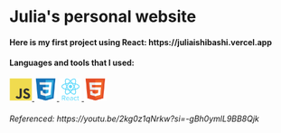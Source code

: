 <h1>Julia's personal website</h1>
<h4 align="left">Here is my first project using React: https://juliaishibashi.vercel.app </h3>
<h4 align="left">Languages and tools that I used:</h3>
<p align="left">
  <a href="https://developer.mozilla.org/en-US/docs/Web/JavaScript" target="_blank" rel="noopener">
    <img src="https://raw.githubusercontent.com/devicons/devicon/master/icons/javascript/javascript-original.svg" alt="javascript" width="40" height="40" />
  </a>
  <a href="https://developer.mozilla.org/en-US/docs/Web/CSS" target="_blank" rel="noopener">
    <img src="https://raw.githubusercontent.com/devicons/devicon/master/icons/css3/css3-original.svg" alt="css" width="40" height="40" />
  </a>
  <a href="https://reactjs.org/" target="_blank" rel="noopener">
    <img src="https://raw.githubusercontent.com/devicons/devicon/master/icons/react/react-original-wordmark.svg" alt="react" width="40" height="40" />
  </a>
  <a href="https://developer.mozilla.org/en-US/docs/Web/HTML" target="_blank" rel="noopener">
    <img src="https://raw.githubusercontent.com/devicons/devicon/master/icons/html5/html5-original.svg" alt="html" width="40" height="40" />
  </a>
</p>
<h6>Referenced: https://youtu.be/2kg0z1qNrkw?si=-gBh0ymlL9BB8Qjk </h6>
